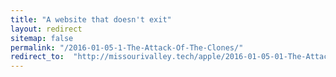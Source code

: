 ```yaml
---
title: "A website that doesn't exit"
layout: redirect
sitemap: false
permalink: "/2016-01-05-1-The-Attack-Of-The-Clones/"
redirect_to:  "http://missourivalley.tech/apple/2016-01-05-01-The-Attack-Of-The-Clones"
---
```

